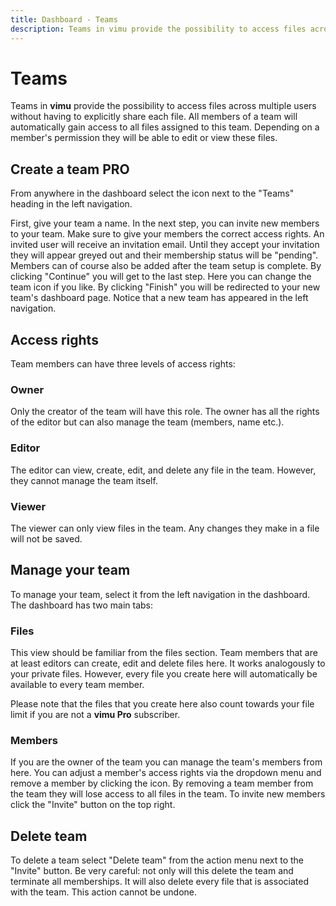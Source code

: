 ```yaml
---
title: Dashboard - Teams
description: Teams in vimu provide the possibility to access files across multiple users without having to explicitly share each file. All members of a team will automatically gain access to all files assigned to this team. Depending on a member's permission they will be able to edit or view these files.
---
```



# Teams

Teams in **vimu** provide the possibility to access files across multiple users without having to explicitly share each file. All members of a team will automatically gain access to all files assigned to this team. Depending on a member's permission they will be able to edit or view these files.

## Create a team <span class="v-chip theme--light v-size--default primary"><span class="v-chip__content">PRO</span></span>

<framed-gif path="/gifs/create_team.gif"></framed-gif>


From anywhere in the <nuxt-link to="/dashboard/files/my">dashboard</nuxt-link> select the <i class="v-icon mdi mdi-plus theme--light"></i> icon next to the "Teams" heading in the left navigation.

First, give your team a name. In the next step, you can invite new members to your team. Make sure to give your members the correct <nuxt-link to="#access-rights">access rights</nuxt-link>. An invited user will receive an invitation email. Until they accept your invitation they will appear greyed out and their membership status will be "pending". Members can of course also be added after the team setup is complete. By clicking "Continue" you will get to the last step. Here you can change the team icon if you like. By clicking "Finish" you will be redirected to your new team's dashboard page. Notice that a new team has appeared in the left navigation.

## Access rights
Team members can have three levels of access rights:

### Owner
Only the creator of the team will have this role. The owner has all the rights of the editor but can also manage the team (members, name etc.).

### Editor
The editor can view, create, edit, and delete any file in the team. However, they cannot manage the team itself.

### Viewer
The viewer can only view files in the team. Any changes they make in a file will not be saved.

## Manage your team

To manage your team, select it from the left navigation in the dashboard. The dashboard has two main tabs:

### Files

This view should be familiar from the <nuxt-link to="docs/dashboard/files">files</nuxt-link> section. Team members that are at least editors can create, edit and delete files here. It works analogously to your private files. However, every file you create here will automatically be available to every team member. 

Please note that the files that you create here also count towards your file limit if you are not a **vimu Pro** subscriber.

### Members

If you are the owner of the team you can manage the team's members from here. You can adjust a member's access rights via the dropdown menu and remove a member by clicking the <i class="v-icon mdi mdi-close theme--light"></i> icon. By removing a team member from the team they will lose access to all files in the team. To invite new members click the "Invite" button on the top right.

## Delete team

To delete a team select "Delete team" from the action menu next to the "Invite" button. Be very careful: not only will this delete the team and terminate all memberships. It will also delete every file that is associated with the team. This action cannot be undone.